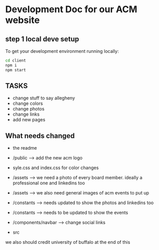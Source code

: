 # Development Doc for our ACM website

## step 1 local deve setup

To get your development environment running locally:

```bash
cd client
npm i
npm start
```

## TASKS

- change stuff to say allegheny
- change colors
- change photos
- change links
- add new pages

## What needs changed

- the readme
- /public --> add the new acm logo
- syle.css and index.css for color changes
- /assets --> we need a photo of every board member. ideally a professional one and linkedins too
- /assets --> we also need general images of acm events to put up
- /constants --> needs updated to show the photos and linkedins too
- /constants --> needs to be updated to show the events
- /components/navbar --> change social links

- src

we also should credit university of buffalo at the end of this
